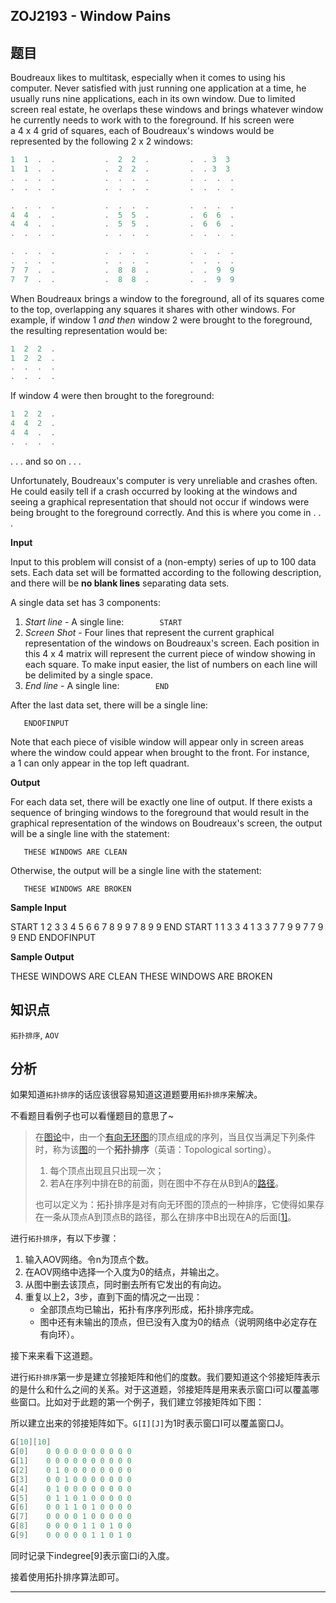 ## ZOJ2193 - Window Pains

## 题目

Boudreaux likes to multitask, especially when it comes to using his computer. Never satisfied with just running one application at a time, he usually runs nine applications, each in its own window. Due to limited screen real estate, he overlaps these windows and brings whatever window he currently needs to work with to the foreground. If his screen were a 4 x 4 grid of squares, each of Boudreaux's windows would be represented by the following 2 x 2 windows:

```c
1  1  .  .           .  2  2  .         .  . 3  3
1  1  .  .           .  2  2  .         .  . 3  3
.  .  .  .           .  .  .  .         .  .  .  .
.  .  .  .			 .  .  .  .		    .  .  .  . 

.  .  .  .           .  .  .  .         .  .  .  .
4  4  .  .           .  5  5  .         .  6  6  .
4  4  .  .           .  5  5  .         .  6  6  .
.  .  .  .			 .  .  .  .			.  .  .  . 

.  .  .  .           .  .  .  .         .  .  .  .
.  .  .  .           .  .  .  .         .  .  .  .
7  7  .  .           .  8  8  .         .  .  9  9
7  7  .  .			 .  8  8  .		    .  .  9  9
```

When Boudreaux brings a window to the foreground, all of its squares come to the top, overlapping any squares it shares with other windows. For example, if window 1 *and then* window 2 were brought to the foreground, the resulting representation would be:

```c
1  2  2  . 
1  2  2  . 
.  .  .  . 
.  .  .  .
```

If window 4 were then brought to the foreground:

```c
1  2  2  . 
4  4  2  . 
4  4  .  . 
.  .  .  .
```

. . . and so on . . .

Unfortunately, Boudreaux's computer is very unreliable and crashes often. He could easily tell if a crash occurred by looking at the windows and seeing a graphical representation that should not occur if windows were being brought to the foreground correctly. And this is where you come in . . .

**Input**

Input to this problem will consist of a (non-empty) series of up to 100 data sets. Each data set will be formatted according to the following description, and there will be **no blank lines** separating data sets.

A single data set has 3 components:

1. *Start line* - A single line:`         START      `
2. *Screen Shot* - Four lines that represent the current graphical representation of the windows on Boudreaux's screen. Each position in this 4 x 4 matrix will represent the current piece of window showing in each square. To make input easier, the list of numbers on each line will be delimited by a single space.
3. *End line* - A single line:`         END      `

After the last data set, there will be a single line:

```
   ENDOFINPUT

```

Note that each piece of visible window will appear only in screen areas where the window could appear when brought to the front. For instance, a 1 can only appear in the top left quadrant.

**Output**

For each data set, there will be exactly one line of output. If there exists a sequence of bringing windows to the foreground that would result in the graphical representation of the windows on Boudreaux's screen, the output will be a single line with the statement:

```
   THESE WINDOWS ARE CLEAN

```

Otherwise, the output will be a single line with the statement:

```
   THESE WINDOWS ARE BROKEN

```

**Sample Input**

START
1 2 3 3
4 5 6 6
7 8 9 9
7 8 9 9
END
START
1 1 3 3
4 1 3 3
7 7 9 9
7 7 9 9
END
ENDOFINPUT

**Sample Output**

THESE WINDOWS ARE CLEAN
THESE WINDOWS ARE BROKEN



## 知识点

`拓扑排序`, `AOV`



## 分析

如果知道`拓扑排序`的话应该很容易知道这道题要用`拓扑排序`来解决。

不看题目看例子也可以看懂题目的意思了~

> 在[图论](https://zh.wikipedia.org/wiki/%E5%9B%BE%E8%AE%BA)中，由一个[有向无环图](https://zh.wikipedia.org/wiki/%E6%9C%89%E5%90%91%E6%97%A0%E7%8E%AF%E5%9B%BE)的顶点组成的序列，当且仅当满足下列条件时，称为该[图](https://zh.wikipedia.org/wiki/%E5%9B%BE)的一个**拓扑排序**（英语：Topological sorting）。
>
> 1. 每个顶点出现且只出现一次；
> 2. 若A在序列中排在B的前面，则在图中不存在从B到A的[路径](https://zh.wikipedia.org/wiki/%E8%B7%AF%E5%BE%84_(%E5%9B%BE%E8%AE%BA))。
>
> 也可以定义为：拓扑排序是对有向无环图的顶点的一种排序，它使得如果存在一条从顶点A到顶点B的路径，那么在排序中B出现在A的后面[[1\]](https://zh.wikipedia.org/wiki/%E6%8B%93%E6%92%B2%E6%8E%92%E5%BA%8F#cite_note-book-1)。

进行`拓扑排序`，有以下步骤：

1. 输入AOV网络。令n为顶点个数。
2. 在AOV网络中选择一个入度为0的结点，并输出之。
3. 从图中删去该顶点，同时删去所有它发出的有向边。
4. 重复以上2，3步，直到下面的情况之一出现：
   - 全部顶点均已输出，拓扑有序序列形成，拓扑排序完成。
   - 图中还有未输出的顶点，但已没有入度为0的结点（说明网络中必定存在有向环）。

接下来来看下这道题。

进行`拓扑排序`第一步是建立邻接矩阵和他们的度数。我们要知道这个邻接矩阵表示的是什么和什么之间的关系。对于这道题，邻接矩阵是用来表示窗口i可以覆盖哪些窗口。比如对于此题的第一个例子，我们建立邻接矩阵如下图：

所以建立出来的邻接矩阵如下。`G[I][J]`为1时表示窗口I可以覆盖窗口J。

```c
G[10][10]
G[0]	0 0 0 0 0 0 0 0 0 0
G[1]	0 0 0 0 0 0 0 0 0 0
G[2]	0 1 0 0 0 0 0 0 0 0
G[3]	0 0 1 0 0 0 0 0 0 0
G[4]	0 1 0 0 0 0 0 0 0 0
G[5]	0 1 1 0 1 0 0 0 0 0
G[6]	0 0 1 1 0 1 0 0 0 0
G[7]	0 0 0 0 1 0 0 0 0 0
G[8]	0 0 0 0 1 1 0 1 0 0
G[9]	0 0 0 0 0 1 1 0 1 0
```

同时记录下indegree[9]表示窗口i的入度。

接着使用拓扑排序算法即可。



---


